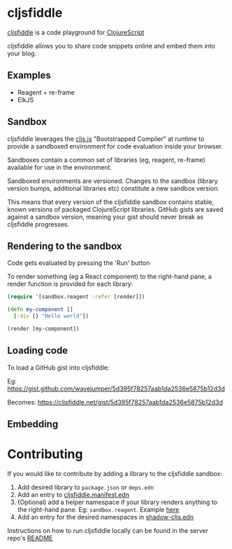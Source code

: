 # cljsfiddle

[cljsfiddle](https://cljsfiddle.dev) is a code playground for [ClojureScript](https://clojurescript.org/)

cljsfiddle allows you to share code snippets online and embed them into your blog.

## Examples

* Reagent + re-frame
* ElkJS

## Sandbox

cljsfiddle leverages the [cljs.js](http://cljs.github.io/api/cljs.js/) "Bootstrapped Compiler" at runtime to provide a sandboxed environment for code evaluation inside your browser.

Sandboxes contain a common set of libraries (eg, reagent, re-frame) available for use in the environment.

Sandboxed environments are versioned. Changes to the sandbox (library version bumps, additional libraries etc) constitute a new sandbox version.

This means that every version of the cljsfiddle sandbox contains stable, known versions of packaged ClojureScript libraries. GitHub gists are saved against a sandbox version, meaning your gist should never break as cljsfiddle progresses.

## Rendering to the sandbox

Code gets evaluated by pressing the 'Run' button

To render something (eg a React component) to the right-hand pane, a render function is provided for each library:

```clojure
(require '[sandbox.reagent :refer [render]])

(defn my-component []
  [:div {} "Hello world"])

(render [my-component])
```

## Loading code

To load a GitHub gist into cljsfiddle:

Eg: https://gist.github.com/wavejumper/5d395f78257aab1da2536e5875b12d3d

Becomes: https://cljsfiddle.net/gist/5d395f78257aab1da2536e5875b12d3d

## Embedding

# Contributing 

If you would like to contribute by adding a library to the cljsfiddle sandbox:

1) Add desired library to `package.json` or `deps.edn`
2) Add an entry to [cljsfiddle.manifest.edn](https://github.com/cljsfiddle/cljsfiddle/blob/master/resources/public/cljsfiddle.manifest.edn)
3) (Optional) add a helper namespace if your library renders anything to the right-hand pane. Eg: `sandbox.reagent`. Example [here](https://github.com/cljsfiddle/cljsfiddle/blob/master/src/sandbox/reagent.cljs)
4) Add an entry for the desired namespaces in [shadow-cljs.edn](https://github.com/cljsfiddle/cljsfiddle/blob/master/shadow-cljs.edn)

Instructions on how to run cljsfiddle locally can be found in the server repo's [README](https://github.com/cljsfiddle/server)